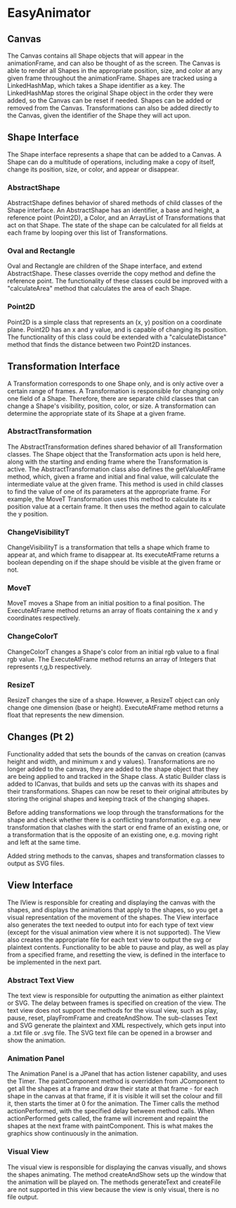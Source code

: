 # EasyAnimator

## Canvas

The Canvas contains all Shape objects that will appear in the animationFrame, and can also be
thought of as the screen. The Canvas is able to render all Shapes in the appropriate position, size,
and color at any given frame throughout the animationFrame. Shapes are tracked using a
LinkedHashMap, which takes a Shape identifier as a key. The LinkedHashMap stores the original Shape
object in the order they were added, so the Canvas can be reset if needed. Shapes can be added or
removed from the Canvas. Transformations can also be added directly to the Canvas, given the
identifier of the Shape they will act upon.

## Shape Interface

The Shape interface represents a shape that can be added to a Canvas. A Shape can do a multitude of
operations, including make a copy of itself, change its position, size, or color, and appear or
disappear.

### AbstractShape

AbstractShape defines behavior of shared methods of child classes of the Shape interface. An
AbstractShape has an identifier, a base and height, a reference point (Point2D), a Color, and an
ArrayList of Transformations that act on that Shape. The state of the shape can be calculated for
all fields at each frame by looping over this list of Transformations.

### Oval and Rectangle

Oval and Rectangle are children of the Shape interface, and extend AbstractShape. These classes
override the copy method and define the reference point. The functionality of these classes could be
improved with a "calculateArea" method that calculates the area of each Shape.

### Point2D

Point2D is a simple class that represents an (x, y) position on a coordinate plane. Point2D has an x
and y value, and is capable of changing its position. The functionality of this class could be
extended with a "calculateDistance" method that finds the distance between two Point2D instances.

## Transformation Interface

A Transformation corresponds to one Shape only, and is only active over a certain range of frames. A
Transformation is responsible for changing only one field of a Shape. Therefore, there are separate
child classes that can change a Shape's visibility, position, color, or size. A transformation can
determine the appropriate state of its Shape at a given frame.

### AbstractTransformation

The AbstractTransformation defines shared behavior of all Transformation classes. The Shape object
that the Transformation acts upon is held here, along with the starting and ending frame where the
Transformation is active. The AbstractTransformation class also defines the getValueAtFrame method,
which, given a frame and initial and final value, will calculate the intermediate value at the given
frame. This method is used in child classes to find the value of one of its parameters at the
appropriate frame. For example, the MoveT Transformation uses this method to calculate its x
position value at a certain frame. It then uses the method again to calculate the y position.

### ChangeVisibilityT

ChangeVisibilityT is a transformation that tells a shape which frame to appear at, and which frame
to disappear at. Its executeAtFrame returns a boolean depending on if the shape should be visible at
the given frame or not.

### MoveT

MoveT moves a Shape from an initial position to a final position. The ExecuteAtFrame method returns
an array of floats containing the x and y coordinates respectively.

### ChangeColorT

ChangeColorT changes a Shape's color from an initial rgb value to a final rgb value. The
ExecuteAtFrame method returns an array of Integers that represents r,g,b respectively.

### ResizeT

ResizeT changes the size of a shape. However, a ResizeT object can only change one dimension
(base or height). ExecuteAtFrame method returns a float that represents the new dimension.

## Changes (Pt 2)

Functionality added that sets the bounds of the canvas on creation (canvas height and width, and
minimum x and y values). Transformations are no longer added to the canvas, they are added to
the shape object that they are being applied to and tracked in the Shape class.
A static Builder class is added to ICanvas, that builds and sets up the canvas with its shapes
and their transformations. Shapes can now be reset to their original attributes by storing the
original shapes and keeping track of the changing shapes.

Before adding transformations we loop through the transformations for the shape and check whether
there is a conflicting transformation, e.g. a new transformation that clashes with the start or
end frame of an existing one, or a transformation that is the opposite of an existing one,
e.g. moving right and left at the same time.

Added string methods to the canvas, shapes and transformation classes to output as SVG files.

## View Interface

The IView is responsible for creating and displaying the canvas with the shapes, and displays the
animations that apply to the shapes, so you get a visual representation of the movement of the shapes.
The View interface also generates the text needed to output into for each type of text view (except
for the visual animation view where it is not supported). The View also creates the appropriate
file for each text view to output the svg or plaintext contents. Functionality to be able to pause
and play, as well as play from a specified frame, and resetting the view, is defined in the
interface to be implemented in the next part.

### Abstract Text View

The text view is responsible for outputting the animation as either plaintext or SVG. The delay
between frames is specified on creation of the view. The text view does not support the methods
for the visual view, such as play, pause, reset, playFromFrame and createAndShow. The sub-classes
Text and SVG generate the plaintext and XML respectively, which gets input into a .txt file or
.svg file. The SVG text file can be opened in a browser and show the animation.

### Animation Panel
The Animation Panel is a JPanel that has action listener capability, and uses the Timer. The
paintComponent method is overridden from JComponent to get all the shapes at a frame and draw
their state at that frame - for each shape in the canvas at that frame, if it is visible it will
set the colour and fill it, then starts the timer at 0 for the animation. The Timer calls the method
actionPerformed, with the specified delay between method calls. When actionPerformed gets called,
the frame will increment and repaint the shapes at the next frame with paintComponent. This is what
makes the graphics show continuously in the animation.

### Visual View

The visual view is responsible for displaying the canvas visually, and shows the shapes animating.
The method createAndShow sets up the window that the animation will be played on. The methods
generateText and createFile are not supported in this view because the view is only visual, there
is no file output.
